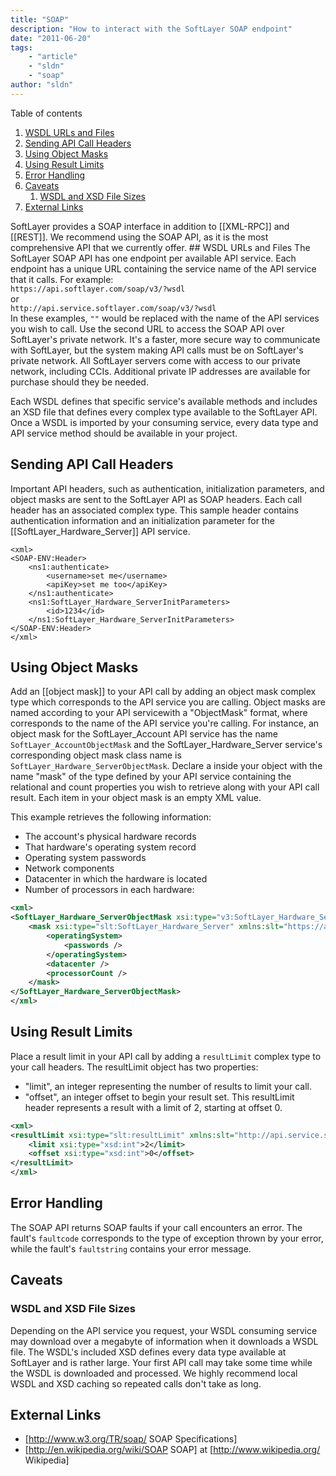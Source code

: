 ```yaml
---
title: "SOAP"
description: "How to interact with the SoftLayer SOAP endpoint"
date: "2011-06-20"
tags:
    - "article"
    - "sldn"
    - "soap"
author: "sldn"
---
```



<script type="text/javascript">toc_collapse=0;</script><div class="toc" id="toc7">
<div class="toc-title">Table of contents<span class="toc-toggle-message">&nbsp;</span></div>
<div class="toc-list">
<ol>
<li class="toc-level-1"><a href="#WSDL_URLs_and_Files">WSDL URLs and Files</a></li>
<li class="toc-level-1"><a href="#Sending_API_Call_Headers">Sending API Call Headers</a></li>
<li class="toc-level-1"><a href="#Using_Object_Masks">Using Object Masks</a></li>
<li class="toc-level-1"><a href="#Using_Result_Limits">Using Result Limits</a></li>
<li class="toc-level-1"><a href="#Error_Handling">Error Handling</a></li>
<li class="toc-level-1"><a href="#Caveats">Caveats</a>
<ol>
<li class="toc-level-2"><a href="#WSDL_and_XSD_File_Sizes">WSDL and XSD File Sizes</a></li>
</ol>
</li>
<li class="toc-level-1"><a href="#External_Links">External Links</a></li>
</ol>
</div>
</div>
SoftLayer provides a SOAP interface in addition to [[XML-RPC]] and [[REST]]. We recommend using the SOAP API, as it is the most comprehensive API that we currently offer.
## WSDL URLs and Files
The SoftLayer SOAP API has one endpoint per available API service. Each endpoint has a unique URL containing the service name of the API service that it calls.  For example:
<code>
https://api.softlayer.com/soap/v3/<serviceName>?wsdl
</code>
or
<code>
http://api.service.softlayer.com/soap/v3/<serviceName>?wsdl
</code>
In these examples, <code>"<serviceName>"</code> would be replaced with the name of the API services you wish to call. Use the second URL to access the SOAP API over SoftLayer's private network. It's a faster, more secure way to communicate with SoftLayer, but the system making API calls must be on SoftLayer's private network.  All SoftLayer servers come with access to our private network, including CCIs.  Additional private IP addresses are available for purchase should they be needed.

Each WSDL defines that specific service's available methods and includes an XSD file that defines every complex type available to the SoftLayer API. Once a WSDL is imported by your consuming service,  every data type and API service method should be available in your project.
## Sending API Call Headers
Important API headers, such as authentication, initialization parameters, and object masks are sent to the SoftLayer API as SOAP headers. Each call header has an associated complex type. This sample header contains authentication information and an initialization parameter for the [[SoftLayer_Hardware_Server]] API service.

```
<xml>
<SOAP-ENV:Header>
    <ns1:authenticate>
        <username>set me</username>
        <apiKey>set me too</apiKey>
    </ns1:authenticate>
    <ns1:SoftLayer_Hardware_ServerInitParameters>
        <id>1234</id>
    </ns1:SoftLayer_Hardware_ServerInitParameters>
</SOAP-ENV:Header>
</xml>
```

## Using Object Masks
Add an [[object mask]] to your API call by adding an object mask complex type which corresponds to the API service you are calling. Object masks are named according to your API servicewith a "<code><serviceName></code>ObjectMask" format, where <code><serviceName></code> corresponds to the name of the API service you're calling. For instance, an object mask for the SoftLayer_Account API service has the name <code>SoftLayer_AccountObjectMask</code> and the SoftLayer_Hardware_Server service's corresponding object mask class name is <code>SoftLayer_Hardware_ServerObjectMask</code>.
Declare a <code><mask></code> inside your object with the name "mask" of the type defined by your API service containing the relational and count properties you wish to retrieve along with your API call result. Each item in your object mask is an empty XML value.

This example retrieves the following information:

* The account's physical hardware records 
* That hardware's operating system record 
* Operating system passwords 
* Network components 
* Datacenter in which the hardware is located 
* Number of processors in each hardware:

```xml
<xml>
<SoftLayer_Hardware_ServerObjectMask xsi:type="v3:SoftLayer_Hardware_ServerObjectMask">
    <mask xsi:type="slt:SoftLayer_Hardware_Server" xmlns:slt="https://api.softlayer.com/soap/v3/SLTypes/">
        <operatingSystem>
            <passwords />
        </operatingSystem>
        <datacenter />
        <processorCount />
    </mask>
</SoftLayer_Hardware_ServerObjectMask>
</xml>
```

## Using Result Limits
Place a result limit in your API call by adding a <code>resultLimit</code> complex type to your call headers. The resultLimit object has two properties:

* "limit", an integer representing the number of results to limit your call.
* "offset", an integer offset to begin your result set.
This resultLimit header represents a result with a limit of 2, starting at offset 0.

```xml
<xml>
<resultLimit xsi:type="slt:resultLimit" xmlns:slt="http://api.service.softlayer.com/soap/v3/SLTypes/">
    <limit xsi:type="xsd:int">2</limit>
    <offset xsi:type="xsd:int">0</offset>
</resultLimit>
</xml>
```

## Error Handling
The SOAP API returns SOAP faults if your call encounters an error. The fault's <code>faultcode</code> corresponds to the type of exception thrown by your error, while the fault's <code>faultstring</code> contains your error message.
## Caveats
### WSDL and XSD File Sizes
Depending on the API service you request, your WSDL consuming service may download over a megabyte of information when it downloads a WSDL file. The WSDL's included XSD defines every data type available at SoftLayer and is rather large. Your first API call may take some time while the WSDL is downloaded and processed. We highly recommend local WSDL and XSD caching so repeated calls don't take as long.

## External Links
* [http://www.w3.org/TR/soap/ SOAP Specifications]
* [http://en.wikipedia.org/wiki/SOAP SOAP] at [http://www.wikipedia.org/ Wikipedia]